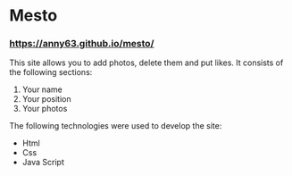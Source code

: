 # Mesto

### https://anny63.github.io/mesto/

This site allows you to add photos, delete them and put likes. It consists of the following sections:

1. Your name
2. Your position
3. Your photos

The following technologies were used to develop the site:
* Html
* Css
* Java Script
